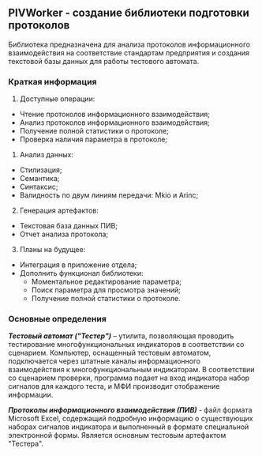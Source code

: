 ## PIVWorker - создание библиотеки подготовки протоколов

Библиотека предназначена для анализа протоколов информационного взаимодействия на соответствие стандартам предприятия
и создания текстовой базы данных для работы тестового автомата.

### Краткая информация

1. Доступные операции:
  * Чтение протоколов информационного взаимодействия;
  * Анализ протоколов информационного взаимодействия;
  * Получение полной статистики о протоколе;
  * Проверка наличия параметра в протоколе;
  
1. Анализ данных:
  * Стилизация;
  * Семантика;
  * Синтаксис;
  * Валидность по двум линиям передачи: Mkio и Arinс;
  
2. Генерация артефактов:
  * Текстовая база данных ПИВ;
  * Отчет анализа протокола;

3. Планы на будущее:
  * Интеграция в приложение отдела;
  * Дополнить функционал библиотеки:
      * Моментальное редактирование параметра;
      * Поиск параметра для просмотра значений;
      * Получение полной статистики о протоколе.

### Основные определения

***Тестовый автомат ("Тестер")*** – утилита, позволяющая проводить тестирование многофункциональных индикаторов в соответствии со сценарием.
                                    Компьютер, оснащенный тестовым автоматом, подключается через штатные каналы информационного 
                                    взаимодействия к многофункциональным индикаторам. В соответствии со сценарием проверки, программа 
                                    подает на вход индикатора набор сигналов для каждого теста, и МФИ производит отображение информации.
                                    
***Протоколы информационного взаимодействия (ПИВ)*** - файл формата Microsoft Excel, содержащий подробную информацию о существующих
                                                       наборах сигналов индикатора и выполненный в формате специальной электронной формы.
                                                       Является основным тестовым артефактом "Тестера".
